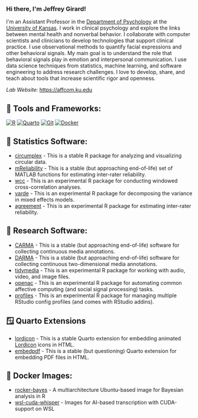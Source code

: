 ### Hi there, I'm Jeffrey Girard! 

I'm an Assistant Professor in the [Department of Psychology][kupsych] at the [University of Kansas][ku]. I work in clinical psychology and explore the links between mental health and nonverbal behavior. I collaborate with computer scientists and clinicians to develop technologies that support clinical practice. I use observational methods to quantify facial expressions and other behavioral signals. My main goal is to understand the role that behavioral signals play in emotion and interpersonal communication. I use data science techniques from statistics, machine learning, and software engineering to address research challenges. I love to develop, share, and teach about tools that increase scientific rigor and openness.

*Lab Website:* https://affcom.ku.edu

## 🔨 Tools and Frameworks:
[![R](https://img.shields.io/badge/R-%23276DC3.svg?logo=r&logoColor=white)](https://r-project.org) [![Quarto](https://img.shields.io/badge/Quarto-39729E?style=flat&logo=quarto&logoColor=FFFFFF)](https://quarto.org)
[![Git](https://img.shields.io/badge/Git-F05032?logo=git&logoColor=fff)](https://git-scm.com) [![Docker](https://img.shields.io/badge/Docker-2496ED?logo=docker&logoColor=fff)](https://docker.com)

## 🧮 Statistics Software:
- [circumplex][circumplex] - This is a stable R package for analyzing and visualizing circular data.
- [mReliability][mreliability] - This is a stable (but approaching end-of-life) set of MATLAB functions for estimating inter-rater reliability.
- [wcc][wcc] - This is an experimental R package for conducting windowed cross-correlation analyses.
- [varde][varde] - This is an experimental R package for decomposing the variance in mixed effects models.
- [agreement][agreement] - This is an experimental R package for estimating inter-rater reliability.

## 🧭 Research Software:
- [CARMA][carma] - This is a stable (but approaching end-of-life) software for collecting continuous media annotations.
- [DARMA][darma] - This is a stable (but approaching end-of-life) software for collecting continuous two-dimensional media annotations.
- [tidymedia][tidymedia] - This is an experimental R package for working with audio, video, and image files.
- [openac][openac] - This is an experimental R package for automating common affective computing (and social signal processing) tasks.
- [profiles][profiles] - This is an experimental R package for managing multiple RStudio config profiles (and comes with RStudio addins).

## 🪟 Quarto Extensions
- [lordicon][lordicon] - This is a stable Quarto extension for embedding animated [Lordicon](https://www.lordicon.com/icons) icons in HTML.
- [embedpdf][embedpdf] - This is a stable (but questioning) Quarto extension for embedding PDF files in HTML.

## 🐳 Docker Images:
- [rocker-bayes][rocker-bayes] - A multiarchitecture Ubuntu-based image for Bayesian analysis in R
- [wsl-cuda-whisper][wsl-cuda-whisper] - Images for AI-based transcription with CUDA-support on WSL

[circumplex]: https://circumplex.jmgirard.com/
[agreement]: https://github.com/jmgirard/agreement
[tidymedia]: https://github.com/jmgirard/tidymedia
[lordicon]: https://github.com/jmgirard/lordicon
[embedpdf]: https://github.com/jmgirard/embedpdf
[openac]: https://github.com/jmgirard/openac
[profiles]: https://github.com/jmgirard/profiles
[kupsych]: https://psych.ku.edu
[ku]: https://ku.edu
[website]: https://www.jmgirard.com
[email]: mailto:jmgirard@ku.edu
[twitter]: http://twitter.com/jeffreymgirard
[scholar]: https://scholar.google.com/citations?user=N2UcZ84AAAAJ
[publons]: https://publons.com/researcher/517315/jeffrey-m-girard/
[orcid]: https://orcid.org/0000-0002-7359-3746
[wcc]: https://github.com/jmgirard/wcc
[varde]: https://github.com/jmgirard/varde
[carma]: https://carma.jmgirard.com
[darma]: https://darma.jmgirard.com
[mreliability]: https://mreliability.jmgirard.com
[rocker-bayes]: https://github.com/jmgirard/rocker-bayes
[wsl-cuda-whisper]: https://github.com/jmgirard/wsl-cuda-whisper
